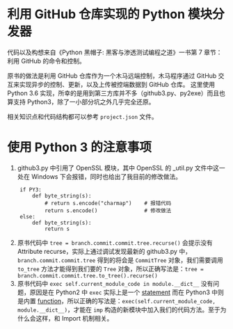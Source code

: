 # 利用 GitHub 仓库实现的 Python 模块分发器 #
代码以及构想来自《Python 黑帽子: 黑客与渗透测试编程之道》一书第 7 章节：利用 GitHub 的命令和控制。

原书的做法是利用 GitHub 仓库作为一个木马远端控制，木马程序通过 GitHub 交互来实现异步的控制、更新，以及上传被控端数据到 GitHub 仓库。
这里使用 Python 3.6 实现，所幸的是用到第三方库并不多（github3.py、py2exe）而且也算支持 Python3，除了一小部分坑之外几乎完全还原。

相关知识点和代码结构都可以参考 `project.json` 文件。

# 使用 Python 3 的注意事项 #
1. github3.py 中引用了 OpenSSL 模块，其中 OpenSSL 的 _util.py 文件中这一处在 Windows 下会报错，同时也给出了我目前的修改做法。
```
    if PY3:
        def byte_string(s):
            # return s.encode("charmap")    # 报错代码
            return s.encode()               # 修改做法
    else:
        def byte_string(s):
            return s
```
2. 原书代码中 `tree = branch.commit.commit.tree.recurse()` 会提示没有 Attribute recurse，实际上通过调试发现最新的 github3.py 中，`branch.commit.commit.tree` 得到的将会是 `CommitTree` 对象，我们需要调用 `to_tree` 方法才能得到我们要的 `Tree` 对象，所以正确写法是：`tree = branch.commit.commit.tree.to_tree().recurse()`
3. 原书代码中 `exec self.current_module_code in module.__dict__` 没有问题，原因是在 Python2 中 `exec` 实际上是一个 [statement](https://docs.python.org/2.7/reference/simple_stmts.html#the-exec-statement) 而在 Python3 中则是内置 [function](https://docs.python.org/3/library/functions.html#exec)，所以正确的写法是：`exec(self.current_module_code, module.__dict__)`，才能在 `imp` 构造的新模块中加入我们的代码方法。至于为什么会这样，和 Import 机制相关。
